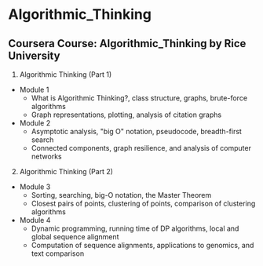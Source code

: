 # Algorithmic_Thinking
## Coursera Course: Algorithmic_Thinking by Rice University


1. Algorithmic Thinking (Part 1)
  - Module 1
    - What is Algorithmic Thinking?, class structure, graphs, brute-force algorithms
    - Graph representations, plotting, analysis of citation graphs
  - Module 2
    - Asymptotic analysis, "big O" notation, pseudocode, breadth-first search
    - Connected components, graph resilience, and analysis of computer networks

2. Algorithmic Thinking (Part 2)
  - Module 3
    - Sorting, searching, big-O notation, the Master Theorem
    - Closest pairs of points, clustering of points, comparison of clustering algorithms
  - Module 4
    - Dynamic programming, running time of DP algorithms, local and global sequence alignment
    - Computation of sequence alignments, applications to genomics, and text comparison
